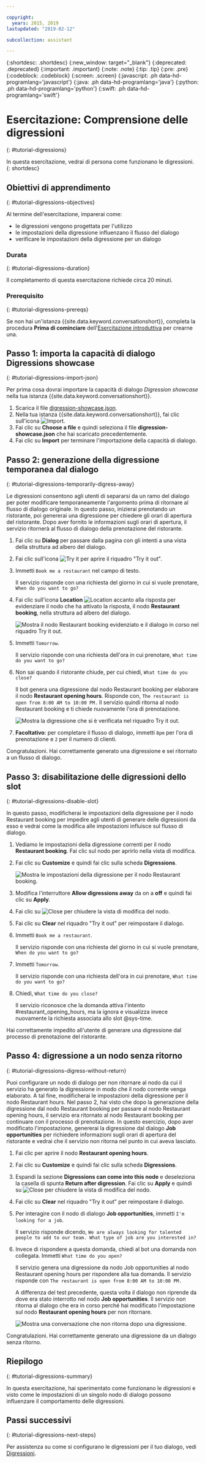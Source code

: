 ```yaml
---

copyright:
  years: 2015, 2019
lastupdated: "2019-02-12"

subcollection: assistant

---
```


{:shortdesc: .shortdesc}
{:new_window: target="_blank"}
{:deprecated: .deprecated}
{:important: .important}
{:note: .note}
{:tip: .tip}
{:pre: .pre}
{:codeblock: .codeblock}
{:screen: .screen}
{:javascript: .ph data-hd-programlang='javascript'}
{:java: .ph data-hd-programlang='java'}
{:python: .ph data-hd-programlang='python'}
{:swift: .ph data-hd-programlang='swift'}

# Esercitazione: Comprensione delle digressioni
{: #tutorial-digressions}

In questa esercitazione, vedrai di persona come funzionano le digressioni.
{: shortdesc}

## Obiettivi di apprendimento
{: #tutorial-digressions-objectives}

Al termine dell'esercitazione, imparerai come:

- le digressioni vengono progettata per l'utilizzo
- le impostazioni della digressione influenzano il flusso del dialogo
- verificare le impostazioni della digressione per un dialogo

### Durata
{: #tutorial-digressions-duration}

Il completamento di questa esercitazione richiede circa 20 minuti. 

### Prerequisito
{: #tutorial-digressions-prereqs}

Se non hai un'istanza {{site.data.keyword.conversationshort}}, completa la procedura **Prima di cominciare** dell'[Esercitazione introduttiva](/docs/services/assistant?topic=assistant-getting-started#getting-started-prerequisites) per crearne una.

## Passo 1: importa la capacità di dialogo Digressions showcase
{: #tutorial-digressions-import-json}

Per prima cosa dovrai importare la capacità di dialogo *Digression showcase* nella tua istanza {{site.data.keyword.conversationshort}}.

1.  Scarica il file [digression-showcase.json](https://github.com/watson-developer-cloud/community/raw/master/watson-assistant/digression-showcase.json).
1.  Nella tua istanza {{site.data.keyword.conversationshort}}, fai clic sull'icona ![Import](images/workspace_import.png).
1.  Fai clic su **Choose a file** e quindi seleziona il file **digression-showcase.json** che hai scaricato precedentemente.
1.  Fai clic su **Import** per terminare l'importazione della capacità di dialogo.

## Passo 2: generazione della digressione temporanea dal dialogo
{: #tutorial-digressions-temporarily-digress-away}

Le digressioni consentono agli utenti di separarsi da un ramo del dialogo per poter modificare temporaneamente l'argomento prima di ritornare al flusso di dialogo originale. In questo passo, inizierai prenotando un ristorante, poi genererai una digressione per chiedere gli orari di apertura del ristorante. Dopo aver fornito le informazioni sugli orari di apertura, il servizio ritornerà al flusso di dialogo della prenotazione del ristorante.

1.  Fai clic su **Dialog** per passare dalla pagina con gli intenti a una vista della struttura ad albero del dialogo.

1.  Fai clic sull'icona ![Try it](images/ask_watson.png) per aprire il riquadro "Try it out".
1.  Immetti `Book me a restaurant` nel campo di testo.

    Il servizio risponde con una richiesta del giorno in cui si vuole prenotare, `When do you want to go?`

1.  Fai clic sull'icona **Location** ![Location](images/location.png) accanto alla risposta per evidenziare il nodo che ha attivato la risposta, il nodo **Restaurant booking**, nella struttura ad albero del dialogo.

    ![Mostra il nodo Restaurant booking evidenziato e il dialogo in corso nel riquadro Try it out.](images/tut-dig-location.png)
1.  Immetti `Tomorrow`.

    Il servizio risponde con una richiesta dell'ora in cui prenotare, `What time do you want to go?`

1.  Non sai quando il ristorante chiude, per cui chiedi, `What time do you close?`

    Il bot genera una digressione dal nodo Restaurant booking per elaborare il nodo **Restaurant opening hours**. Risponde con, `The restaurant is open from 8:00 AM to 10:00 PM.` Il servizio quindi ritorna al nodo Restaurant booking e ti chiede nuovamente l'ora di prenotazione.

    ![Mostra la digressione che si è verificata nel riquadro Try it out.](images/tut-dig-digression.png)
1.  **Facoltativo**: per completare il flusso di dialogo, immetti `8pm` per l'ora di prenotazione e `2` per il numero di clienti.

Congratulazioni. Hai correttamente generato una digressione e sei ritornato a un flusso di dialogo.

## Passo 3: disabilitazione delle digressioni dello slot
{: #tutorial-digressions-disable-slot}

In questo passo, modificherai le impostazioni della digressione per il nodo Restaurant booking per impedire agli utenti di generare delle digressioni da esso e vedrai come la modifica alle impostazioni influisce sul flusso di dialogo.

1.  Vediamo le impostazioni della digressione correnti per il nodo **Restaurant booking**. Fai clic sul nodo per aprirlo nella vista di modifica. 

1.  Fai clic su **Customize** e quindi fai clic sulla scheda **Digressions**.

    ![Mostra le impostazioni della digressione per il nodo Restaurant booking.](images/tut-dig-resto-settings.png)

1.  Modifica l'interruttore **Allow digressions away** da on a **off** e quindi fai clic su **Apply**.

1.  Fai clic su ![Close](images/close.png) per chiudere la vista di modifica del nodo.

1.  Fai clic su **Clear** nel riquadro "Try it out" per reimpostare il dialogo. 

1.  Immetti `Book me a restaurant`.

    Il servizio risponde con una richiesta del giorno in cui si vuole prenotare, `When do you want to go?`

1.  Immetti `Tomorrow`.

    Il servizio risponde con una richiesta dell'ora in cui prenotare, `What time do you want to go?`

1.  Chiedi, `What time do you close?`

    Il servizio riconosce che la domanda attiva l'intento #restaurant_opening_hours, ma la ignora e visualizza invece nuovamente la richiesta associata allo slot @sys-time.

Hai correttamente impedito all'utente di generare una digressione dal processo di prenotazione del ristorante.

## Passo 4: digressione a un nodo senza ritorno
{: #tutorial-digressions-digress-without-return}

Puoi configurare un nodo di dialogo per non ritornare al nodo da cui il servizio ha generato la digressione in modo che il nodo corrente venga elaborato. A tal fine, modificherai le impostazioni della digressione per il nodo Restaurant hours. Nel passo 2, hai visto che dopo la generazione della digressione dal nodo Restaurant booking per passare al nodo Restaurant opening hours, il servizio era ritornato al nodo Restaurant booking per continuare con il processo di prenotazione. In questo esercizio, dopo aver modificato l'impostazione, genererai la digressione dal dialogo **Job opportunities** per richiedere informazioni sugli orari di apertura del ristorante e vedrai che il servizio non ritorna nel punto in cui aveva lasciato.

1.  Fai clic per aprire il nodo **Restaurant opening hours**.

1.  Fai clic su **Customize** e quindi fai clic sulla scheda **Digressions**.

1.  Espandi la sezione **Digressions can come into this node** e deseleziona la casella di spunta **Return after digression**. Fai clic su **Apply** e quindi su ![Close](images/close.png) per chiudere la vista di modifica del nodo.

1.  Fai clic su **Clear** nel riquadro "Try it out" per reimpostare il dialogo. 

1.  Per interagire con il nodo di dialogo **Job opportunities**, immetti `I'm looking for a job`.

    Il servizio risponde dicendo, `We are always looking for talented people to add to our team. What type of job are you interested in?`

1.  Invece di rispondere a questa domanda, chiedi al bot una domanda non collegata. Immetti `What time do you open?`

    Il servizio genera una digressione da nodo Job opportunities al nodo Restaurant opening hours per rispondere alla tua domanda. Il servizio risponde con `The restaurant is open from 8:00 AM to 10:00 PM.`

    A differenza del test precedente, questa volta il dialogo non riprende da dove era stato interrotto nel nodo **Job opportunities**. Il servizio non ritorna al dialogo che era in corso perché hai modificato l'impostazione sul nodo **Restaurant opening hours** per non ritornare.

    ![Mostra una conversazione che non ritorna dopo una digressione.](images/tut-dig-noreturn.png)

Congratulazioni. Hai correttamente generato una digressione da un dialogo senza ritorno. 

## Riepilogo
{: #tutorial-digressions-summary}

In questa esercitazione, hai sperimentato come funzionano le digressioni e visto come le impostazioni di un singolo nodo di dialogo possono influenzare il comportamento delle digressioni.

## Passi successivi
{: #tutorial-digressions-next-steps}

Per assistenza su come si configurano le digressioni per il tuo dialogo, vedi [Digressioni](/docs/services/assistant?topic=assistant-dialog-runtime#dialog-runtime-digressions).
